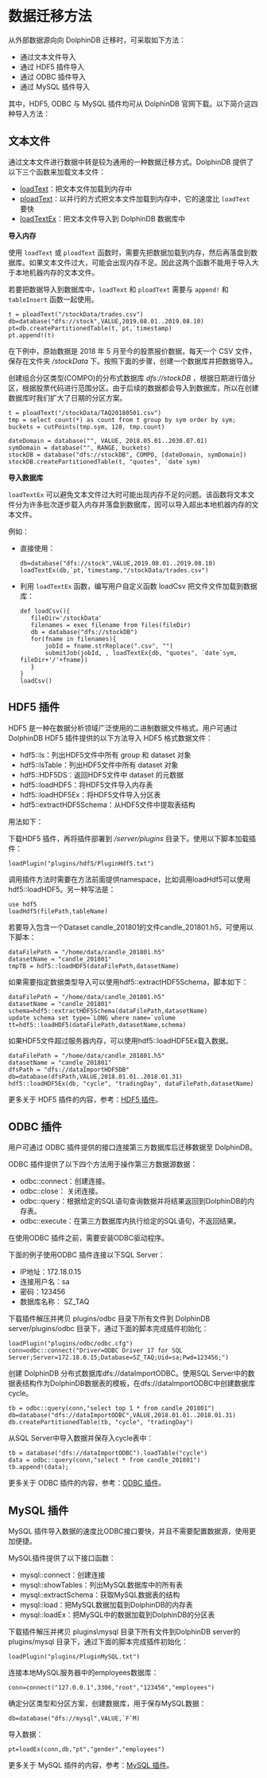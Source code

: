 # 数据迁移方法

从外部数据源向向 DolphinDB 迁移时，可采取如下方法：

* 通过文本文件导入
* 通过 HDF5 插件导入
* 通过 ODBC 插件导入
* 通过 MySQL 插件导入

其中，HDF5, ODBC 与 MySQL 插件均可从 DolphinDB 官网下载。以下简介这四种导入方法：

## 文本文件

通过文本文件进行数据中转是较为通用的一种数据迁移方式。DolphinDB 提供了以下三个函数来加载文本文件：

* [loadText](../../funcs/l/loadText.md)：把文本文件加载到内存中
* [ploadText](../../funcs/p/ploadText.md)：以并行的方式把文本文件加载到内存中，它的速度比 `loadText` 要快
* [loadTextEx](../../funcs/l/loadTextEx.md)：把文本文件导入到 DolphinDB 数据库中

**导入内存**

使用 `loadText` 或
`ploadText`
函数时，需要先把数据加载到内存，然后再落盘到数据库。如果文本文件过大，可能会出现内存不足。因此这两个函数不能用于导入大于本地机器内存的文本文件。

若要把数据导入到数据库中，`loadText` 和
`ploadText` 需要与 `append!` 和
`tableInsert`
函数一起使用。

```
t = ploadText("/stockData/trades.csv")
db=database("dfs://stock",VALUE,2019.08.01..2019.08.10)
pt=db.createPartitionedTable(t,`pt,`timestamp)
pt.append!(t)
```

在下例中，原始数据是 2018 年 5 月至今的股票报价数据，每天一个
CSV 文件，保存在文件夹 */stockData* 下。按照下面的步骤，创建一个数据库并把数据导入。

创建组合分区类型(COMPO)的分布式数据库 *dfs://stockDB*
，根据日期进行值分区，根据股票代码进行范围分区。由于后续的数据都会导入到数据库，所以在创建数据库时我们扩大了日期的分区方案。

```
t = ploadText("/stockData/TAQ20180501.csv")
tmp = select count(*) as count from t group by sym order by sym;
buckets = cutPoints(tmp.sym, 128, tmp.count)

dateDomain = database("", VALUE, 2018.05.01..2030.07.01)
symDomain = database("", RANGE, buckets)
stockDB = database("dfs://stockDB", COMPO, [dateDomain, symDomain])
stockDB.createPartitionedTable(t, "quotes", `date`sym)
```

**导入数据库**

`loadTextEx`
可以避免文本文件过大时可能出现内存不足的问题。该函数将文本文件分为许多批次逐步载入内存并落盘到数据库，因可以导入超出本地机器内存的文本文件。

例如：

* 直接使用：

  ```
  db=database("dfs://stock",VALUE,2019.08.01..2019.08.10)
  loadTextEx(db,`pt,`timestamp,"/stockData/trades.csv")
  ```
* 利用 `loadTextEx` 函数，编写用户自定义函数 loadCsv
  把文件文件加载到数据库：

  ```
  def loadCsv(){
     fileDir='/stockData'
     filenames = exec filename from files(fileDir)
     db = database("dfs://stockDB")
     for(fname in filenames){
         jobId = fname.strReplace(".csv", "")
         submitJob(jobId, , loadTextEx{db, "quotes", `date`sym, fileDir+'/'+fname})
     }
  }
  loadCsv()
  ```

## HDF5 插件

HDF5 是一种在数据分析领域广泛使用的二进制数据文件格式。用户可通过 DolphinDB HDF5 插件提供的以下方法导入
HDF5 格式数据文件：

* hdf5::ls：列出HDF5文件中所有 group 和 dataset 对象
* hdf5::lsTable：列出HDF5文件中所有 dataset 对象
* hdf5::HDF5DS：返回HDF5文件中 dataset 的元数据
* hdf5::loadHDF5：将HDF5文件导入内存表
* hdf5::loadHDF5Ex：将HDF5文件导入分区表
* hdf5::extractHDF5Schema：从HDF5文件中提取表结构

用法如下：

下载HDF5 插件，再将插件部署到 */server/plugins* 目录下。使用以下脚本加载插件：

```
loadPlugin("plugins/hdf5/PluginHdf5.txt")
```

调用插件方法时需要在方法前面提供namespace，比如调用loadHdf5可以使用hdf5::loadHDF5。另一种写法是：

```
use hdf5
loadHdf5(filePath,tableName)
```

若要导入包含一个Dataset candle\_201801的文件candle\_201801.h5，可使用以下脚本：

```
dataFilePath = "/home/data/candle_201801.h5"
datasetName = "candle_201801"
tmpTB = hdf5::loadHDF5(dataFilePath,datasetName)
```

如果需要指定数据类型导入可以使用hdf5::extractHDF5Schema，脚本如下：

```
dataFilePath = "/home/data/candle_201801.h5"
datasetName = "candle_201801"
schema=hdf5::extractHDF5Schema(dataFilePath,datasetName)
update schema set type=`LONG where name=`volume
tt=hdf5::loadHDF5(dataFilePath,datasetName,schema)
```

如果HDF5文件超过服务器内存，可以使用hdf5::loadHDF5Ex载入数据。

```
dataFilePath = "/home/data/candle_201801.h5"
datasetName = "candle_201801"
dfsPath = "dfs://dataImportHDF5DB"
db=database(dfsPath,VALUE,2018.01.01..2018.01.31)
hdf5::loadHDF5Ex(db, "cycle", "tradingDay", dataFilePath,datasetName)
```

更多关于 HDF5 插件的内容，参考：[HDF5 插件](../../plugins/hdf5/hdf5.md)。

## ODBC 插件

用户可通过 ODBC 插件提供的接口连接第三方数据库后迁移数据至 DolphinDB。

ODBC 插件提供了以下四个方法用于操作第三方数据源数据：

* odbc::connect：创建连接。
* odbc::close： 关闭连接。
* odbc::query：根据给定的SQL语句查询数据并将结果返回到DolphinDB的内存表。
* odbc::execute：在第三方数据库内执行给定的SQL语句，不返回结果。

在使用ODBC 插件之前，需要安装ODBC驱动程序。

下面的例子使用ODBC 插件连接以下SQL Server：

* IP地址：172.18.0.15
* 连接用户名：sa
* 密码：123456
* 数据库名称： SZ\_TAQ

下载插件解压并拷贝 plugins/odbc 目录下所有文件到 DolphinDB server/plugins/odbc
目录下，通过下面的脚本完成插件初始化：

```
loadPlugin("plugins/odbc/odbc.cfg")
conn=odbc::connect("Driver=ODBC Driver 17 for SQL Server;Server=172.18.0.15;Database=SZ_TAQ;Uid=sa;Pwd=123456;")
```

创建 DolphinDB 分布式数据库dfs://dataImportODBC。使用SQL
Server中的数据表结构作为DolphinDB数据表的模板，在dfs://dataImportODBC中创建数据库cycle。

```
tb = odbc::query(conn,"select top 1 * from candle_201801")
db=database("dfs://dataImportODBC",VALUE,2018.01.01..2018.01.31)
db.createPartitionedTable(tb, "cycle", "tradingDay")
```

从SQL Server中导入数据并保存入cycle表中：

```
tb = database("dfs://dataImportODBC").loadTable("cycle")
data = odbc::query(conn,"select * from candle_201801")
tb.append!(data);
```

更多关于 ODBC 插件的内容，参考：[ODBC 插件](../../plugins/odbc/odbc.md)。

## MySQL 插件

MySQL 插件导入数据的速度比ODBC接口要快，并且不需要配置数据源，使用更加便捷。

MySQL插件提供了以下接口函数：

* mysql::connect：创建连接
* mysql::showTables：列出MySQL数据库中的所有表
* mysql::extractSchema：获取MySQL数据表的结构
* mysql::load：把MySQL数据加载到DolphinDB的内存表
* mysql::loadEx：把MySQL中的数据加载到DolphinDB的分区表

下载插件解压并拷贝 plugins\mysql 目录下所有文件到DolphinDB server的 plugins/mysql
目录下，通过下面的脚本完成插件初始化：

```
loadPlugin("plugins/PluginMySQL.txt")
```

连接本地MySQL服务器中的employees数据库：

```
conn=connect("127.0.0.1",3306,"root","123456","employees")
```

确定分区类型和分区方案，创建数据库，用于保存MySQL数据：

```
db=database("dfs://mysql",VALUE,`F`M)
```

导入数据：

```
pt=loadEx(conn,db,"pt","gender","employees")
```

更多关于 MySQL 插件的内容，参考：[MySQL
插件](../../plugins/mysql/mysql.md)。

